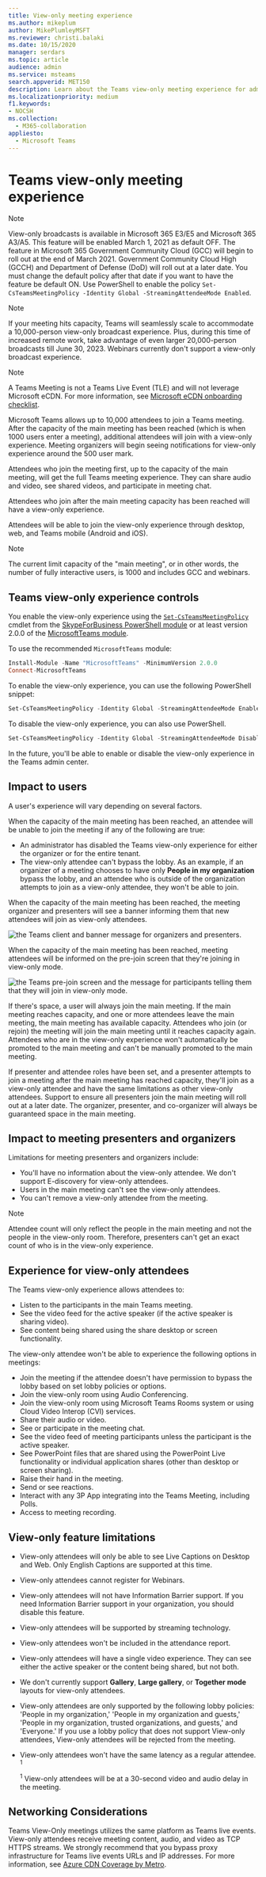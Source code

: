 ```yaml
---
title: View-only meeting experience
ms.author: mikeplum
author: MikePlumleyMSFT
ms.reviewer: christi.balaki
ms.date: 10/15/2020
manager: serdars
ms.topic: article
audience: admin
ms.service: msteams
search.appverid: MET150
description: Learn about the Teams view-only meeting experience for admins, presenters, and attendees
ms.localizationpriority: medium
f1.keywords:
- NOCSH
ms.collection: 
  - M365-collaboration
appliesto: 
  - Microsoft Teams
---
```


# Teams view-only meeting experience

> [!Note]
> View-only broadcasts is available in Microsoft 365 E3/E5 and Microsoft 365 A3/A5. This feature will be enabled March 1, 2021 as default OFF. The feature in Microsoft 365 Government Community Cloud (GCC) will begin to roll out at the end of March 2021. Government Community Cloud High (GCCH) and Department of Defense (DoD) will roll out at a later date. You must change the default policy after that date if you want to have the feature be default ON. Use PowerShell to enable the policy `Set-CsTeamsMeetingPolicy -Identity Global -StreamingAttendeeMode Enabled`.

> [!Note]
> If your meeting hits capacity, Teams will seamlessly scale to accommodate a 10,000-person view-only broadcast experience. Plus, during this time of increased remote work, take advantage of even larger 20,000-person broadcasts till June 30, 2023. Webinars currently don't support a view-only broadcast experience.

> [!Note]
> A Teams Meeting is not a Teams Live Event (TLE) and will not leverage Microsoft eCDN. For more information, see [Microsoft eCDN onboarding checklist](/ecdn/integration/onboarding-checklist-for-tle-customers).

Microsoft Teams allows up to 10,000 attendees to join a Teams meeting. After the capacity of the main meeting has been reached (which is when 1000 users enter a meeting), additional attendees will join with a view-only experience. Meeting organizers will begin seeing notifications for view-only experience around the 500 user mark.

Attendees who join the meeting first, up to the capacity of the main meeting, will get the full Teams meeting experience. They can share audio and video, see shared videos, and participate in meeting chat.

Attendees who join after the main meeting capacity has been reached will have a view-only experience.

Attendees will be able to join the view-only experience through desktop, web, and Teams mobile (Android and iOS).

> [!Note]
> The current limit capacity of the "main meeting", or in other words, the number of fully interactive users, is 1000 and includes GCC and webinars.

## Teams view-only experience controls

You enable the view-only experience using the [`Set-CsTeamsMeetingPolicy`](/powershell/module/skype/set-csteamsmeetingpolicy) cmdlet from the [SkypeForBusiness PowerShell module](/powershell/module/skype/) or at least version 2.0.0 of the [MicrosoftTeams module](https://www.powershellgallery.com/packages/MicrosoftTeams).

To use the recommended `MicrosoftTeams` module:

```PowerShell
Install-Module -Name "MicrosoftTeams" -MinimumVersion 2.0.0
Connect-MicrosoftTeams
```

To enable the view-only experience, you can use the following PowerShell snippet:

```PowerShell
Set-CsTeamsMeetingPolicy -Identity Global -StreamingAttendeeMode Enabled
```

To disable the view-only experience, you can also use PowerShell.

```PowerShell
Set-CsTeamsMeetingPolicy -Identity Global -StreamingAttendeeMode Disabled
```

In the future, you'll be able to enable or disable the view-only experience in the Teams admin center.

## Impact to users

A user's experience will vary depending on several factors.

When the capacity of the main meeting has been reached, an attendee will be unable to join the meeting if any of the following are true:

- An administrator has disabled the Teams view-only experience for either the organizer or for the entire tenant.
- The view-only attendee can't bypass the lobby. As an example, if an organizer of a meeting chooses to have only **People in my organization** bypass the lobby, and an attendee who is outside of the organization attempts to join as a view-only attendee, they won't be able to join.

When the capacity of the main meeting has been reached, the meeting organizer and presenters will see a banner informing them that new attendees will join as view-only attendees.

  ![the Teams client and banner message for organizers and presenters.](media/chat-and-banner-message.png)

When the capacity of the main meeting has been reached, meeting attendees will be informed on the pre-join screen that they're joining in view-only mode.

  ![the Teams pre-join screen and the message for participants telling them that they will join in view-only mode.](media/view-only-pre-join-screen.png)

If there's space, a user will always join the main meeting. If the main meeting reaches capacity, and one or more attendees leave the main meeting, the main meeting has available capacity. Attendees who join (or rejoin) the meeting will join the main meeting until it reaches capacity again. Attendees who are in the view-only experience won't automatically be promoted to the main meeting and can't be manually promoted to the main meeting.

If presenter and attendee roles have been set, and a presenter attempts to join a meeting after the main meeting has reached capacity, they'll join as a view-only attendee and have the same limitations as other view-only attendees. Support to ensure all presenters join the main meeting will roll out at a later date. The organizer, presenter, and co-organizer will always be guaranteed space in the main meeting.

## Impact to meeting presenters and organizers

Limitations for meeting presenters and organizers include:

- You'll have no information about the view-only attendee. We don't support E-discovery for view-only attendees.
- Users in the main meeting can't see the view-only attendees.
- You can't remove a view-only attendee from the meeting.

> [!Note]
> Attendee count will only reflect the people in the main meeting and not the people in the view-only room. Therefore, presenters can't get an exact count of who is in the view-only experience.

## Experience for view-only attendees

The Teams view-only experience allows attendees to:

- Listen to the participants in the main Teams meeting.
- See the video feed for the active speaker (if the active speaker is sharing video).
- See content being shared using the share desktop or screen functionality.

The view-only attendee won't be able to experience the following options in meetings:

- Join the meeting if the attendee doesn't have permission to bypass the lobby based on set lobby policies or options.
- Join the view-only room using Audio Conferencing.
- Join the view-only room using Microsoft Teams Rooms system or using Cloud Video Interop (CVI) services.
- Share their audio or video.
- See or participate in the meeting chat.
- See the video feed of meeting participants unless the participant is the active speaker.
- See PowerPoint files that are shared using the PowerPoint Live functionality or individual application shares (other than desktop or screen sharing).
- Raise their hand in the meeting.
- Send or see reactions.
- Interact with any 3P App integrating into the Teams Meeting, including Polls.
- Access to meeting recording.

## View-only feature limitations

- View-only attendees will only be able to see Live Captions on Desktop and Web. Only English Captions are supported at this time.
- View-only attendees cannot register for Webinars.
- View-only attendees will not have Information Barrier support. If you need Information Barrier support in your organization, you should disable this feature. 
- View-only attendees will be supported by streaming technology.
- View-only attendees won't be included in the attendance report.
- View-only attendees will have a single video experience. They can see either the active speaker or the content being shared, but not both.
- We don't currently support **Gallery**, **Large gallery**, or **Together mode** layouts for view-only attendees.
- View-only attendees are only supported by the following lobby policies: 'People in my organization,' 'People in my organization and guests,' 'People in my organization, trusted organizations, and guests,' and 'Everyone.' If you use a lobby policy that does not support View-only attendees, View-only attendees will be rejected from the meeting. 
- View-only attendees won't have the same latency as a regular attendee. <sup>1</sup>

  <sup>1</sup> View-only attendees will be at a 30-second video and audio delay in the meeting.
  
## Networking Considerations

Teams View-Only meetings utilizes the same platform as Teams live events. View-only attendees receive meeting content, audio, and video as TCP HTTPS streams. We strongly recommend that you bypass proxy infrastructure for Teams live events URLs and IP addresses. For more information, see [Azure CDN Coverage by Metro](/azure/cdn/cdn-pop-locations).
